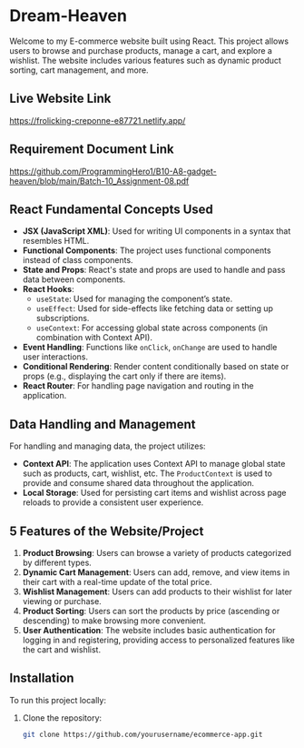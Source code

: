 # Dream-Heaven

Welcome to my E-commerce website built using React. This project allows users to browse and purchase products, manage a cart, and explore a wishlist. The website includes various features such as dynamic product sorting, cart management, and more.

## Live Website Link
https://frolicking-creponne-e87721.netlify.app/

## Requirement Document Link
https://github.com/ProgrammingHero1/B10-A8-gadget-heaven/blob/main/Batch-10_Assignment-08.pdf

## React Fundamental Concepts Used
- **JSX (JavaScript XML)**: Used for writing UI components in a syntax that resembles HTML.
- **Functional Components**: The project uses functional components instead of class components.
- **State and Props**: React's state and props are used to handle and pass data between components.
- **React Hooks**: 
  - `useState`: Used for managing the component’s state.
  - `useEffect`: Used for side-effects like fetching data or setting up subscriptions.
  - `useContext`: For accessing global state across components (in combination with Context API).
- **Event Handling**: Functions like `onClick`, `onChange` are used to handle user interactions.
- **Conditional Rendering**: Render content conditionally based on state or props (e.g., displaying the cart only if there are items).
- **React Router**: For handling page navigation and routing in the application.
  
## Data Handling and Management
For handling and managing data, the project utilizes:

- **Context API**: The application uses Context API to manage global state such as products, cart, wishlist, etc. The `ProductContext` is used to provide and consume shared data throughout the application.
- **Local Storage**: Used for persisting cart items and wishlist across page reloads to provide a consistent user experience.

## 5 Features of the Website/Project
1. **Product Browsing**: Users can browse a variety of products categorized by different types.
2. **Dynamic Cart Management**: Users can add, remove, and view items in their cart with a real-time update of the total price.
3. **Wishlist Management**: Users can add products to their wishlist for later viewing or purchase.
4. **Product Sorting**: Users can sort the products by price (ascending or descending) to make browsing more convenient.
5. **User Authentication**: The website includes basic authentication for logging in and registering, providing access to personalized features like the cart and wishlist.

## Installation

To run this project locally:

1. Clone the repository:
   ```bash
   git clone https://github.com/yourusername/ecommerce-app.git
